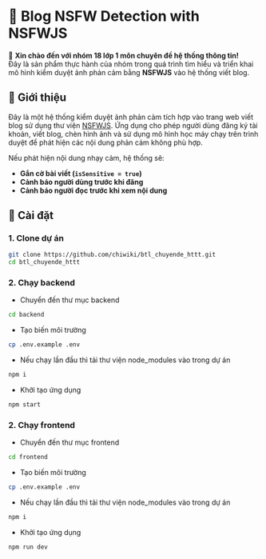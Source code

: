 # 🧠 Blog NSFW Detection with NSFWJS

👋 **Xin chào đến với nhóm 18 lớp 1 môn chuyên đề hệ thống thông tin!**  
Đây là sản phẩm thực hành của nhóm trong quá trình tìm hiểu và triển khai mô hình kiểm duyệt ảnh phản cảm bằng **NSFWJS** vào hệ thống viết blog.

## 📌 Giới thiệu

Đây là một hệ thống kiểm duyệt ảnh phản cảm tích hợp vào trang web viết blog sử dụng thư viện [NSFWJS](https://github.com/infinitered/nsfwjs). Ứng dụng cho phép người dùng đăng ký tài khoản, viết blog, chèn hình ảnh và sử dụng mô hình học máy chạy trên trình duyệt để phát hiện các nội dung phản cảm không phù hợp.

Nếu phát hiện nội dung nhạy cảm, hệ thống sẽ:

- **Gắn cờ bài viết (`isSensitive = true`)**
- **Cảnh báo người dùng trước khi đăng**
- **Cảnh báo người đọc trước khi xem nội dung**

## 🚀 Cài đặt

### 1. Clone dự án

```bash
git clone https://github.com/chiwiki/btl_chuyende_httt.git
cd btl_chuyende_httt
```

### 2. Chạy backend

- Chuyển đến thư mục backend

```bash
cd backend
```

- Tạo biến môi trường

```bash
cp .env.example .env
```

- Nếu chạy lần đầu thì tải thư viện node_modules vào trong dự án

```bash
npm i
```

- Khởi tạo ứng dụng

```bash
npm start
```

### 2. Chạy frontend

- Chuyển đến thư mục frontend

```bash
cd frontend
```

- Tạo biến môi trường

```bash
cp .env.example .env
```

- Nếu chạy lần đầu thì tải thư viện node_modules vào trong dự án

```bash
npm i
```

- Khởi tạo ứng dụng

```bash
npm run dev
```
